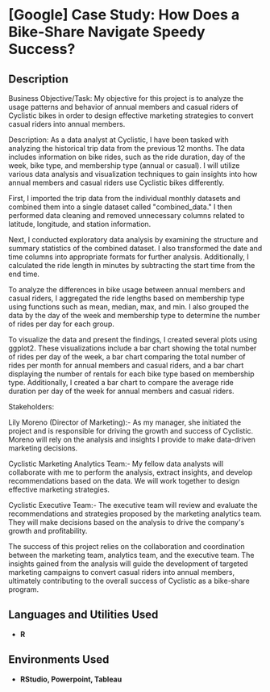 <h1>[Google] Case Study: How Does a Bike-Share Navigate Speedy Success?</h1>


<h2>Description</h2>

Business Objective/Task:
My objective for this project is to analyze the usage patterns and behavior of annual members and casual riders of Cyclistic bikes in order to design effective marketing strategies to convert casual riders into annual members.

Description:
As a data analyst at Cyclistic, I have been tasked with analyzing the historical trip data from the previous 12 months. The data includes information on bike rides, such as the ride duration, day of the week, bike type, and membership type (annual or casual). I will utilize various data analysis and visualization techniques to gain insights into how annual members and casual riders use Cyclistic bikes differently.

First, I imported the trip data from the individual monthly datasets and combined them into a single dataset called "combined_data." I then performed data cleaning and removed unnecessary columns related to latitude, longitude, and station information.

Next, I conducted exploratory data analysis by examining the structure and summary statistics of the combined dataset. I also transformed the date and time columns into appropriate formats for further analysis. Additionally, I calculated the ride length in minutes by subtracting the start time from the end time.

To analyze the differences in bike usage between annual members and casual riders, I aggregated the ride lengths based on membership type using functions such as mean, median, max, and min. I also grouped the data by the day of the week and membership type to determine the number of rides per day for each group.

To visualize the data and present the findings, I created several plots using ggplot2. These visualizations include a bar chart showing the total number of rides per day of the week, a bar chart comparing the total number of rides per month for annual members and casual riders, and a bar chart displaying the number of rentals for each bike type based on membership type. Additionally, I created a bar chart to compare the average ride duration per day of the week for annual members and casual riders.

Stakeholders:

Lily Moreno (Director of Marketing):- As my manager, she initiated the project and is responsible for driving the growth and success of Cyclistic. Moreno will rely on the analysis and insights I provide to make data-driven marketing decisions.

Cyclistic Marketing Analytics Team:- My fellow data analysts will collaborate with me to perform the analysis, extract insights, and develop recommendations based on the data. We will work together to design effective marketing strategies.

Cyclistic Executive Team:- The executive team will review and evaluate the recommendations and strategies proposed by the marketing analytics team. They will make decisions based on the analysis to drive the company's growth and profitability.

The success of this project relies on the collaboration and coordination between the marketing team, analytics team, and the executive team. The insights gained from the analysis will guide the development of targeted marketing campaigns to convert casual riders into annual members, ultimately contributing to the overall success of Cyclistic as a bike-share program.
<br />


<h2>Languages and Utilities Used</h2>

- <b>R</b> 

<h2>Environments Used </h2>

- <b>RStudio, Powerpoint, Tableau</b>

